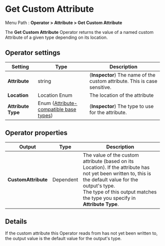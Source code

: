 # Get Custom Attribute

Menu Path : **Operator > Attribute > Get Custom Attribute** 

The **Get Custom Attribute** Operator returns the value of a named custom Attribute of a given type depending on its location. 

## Operator settings

| **Setting**        | **Type**                                                     | **Description**                                              |
| ------------------ | ------------------------------------------------------------ | ------------------------------------------------------------ |
| **Attribute**      | string                                                       | (**Inspector**) The name of the custom attribute. This is case sensitive. |
| **Location**       | Location Enum                                                | The location of the attribute                                |
| **Attribute Type** | Enum ([Attribute-compatible base types](VisualEffectGraphTypeReference.md#attribute-compatible-types)) | (**Inspector**) The type to use for the attribute.           |

## Operator properties

| **Output**          | **Type**  | **Description**                                              |
| ------------------- | --------- | ------------------------------------------------------------ |
| **CustomAttribute** | Dependent | The value of the custom attribute (based on its Location). If the attribute has not yet been written to, this is the default value for the output's type.<br/>The type of this output matches the type you specify in **Attribute Type**. |

## Details

If the custom attribute this Operator reads from has not yet been written to, the output value is the default value for the output's type.
